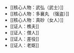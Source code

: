 
- [[核心人物：武弘（武士）]]
- [[核心人物：多襄丸 （强盗）]]
- [[核心人物：真砂（女人）]]
- [[证人：樵夫]]
- [[证人：僧人]]
- [[证人：差役]]
- [[证人：老妪]]
